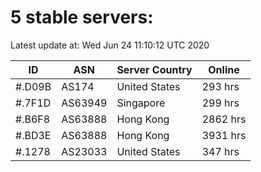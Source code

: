 # 5 stable servers:

Latest update at: Wed Jun 24 11:10:12 UTC 2020

| ID | ASN | Server Country | Online |
| -- | --- | -------------- | ------ |
| #.D09B | AS174 | United States | 293 hrs |
| #.7F1D | AS63949 | Singapore | 299 hrs |
| #.B6F8 | AS63888 | Hong Kong | 2862 hrs |
| #.BD3E | AS63888 | Hong Kong | 3931 hrs |
| #.1278 | AS23033 | United States | 347 hrs |

